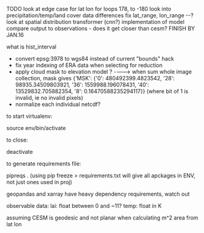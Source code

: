 TODO 
look at edge case for lat lon for loops 178, to -180
look into precipitation/temp/land cover data differences
fix lat_range, lon_range --? 
look at spatial distribution
transformer (cnn?) implementation of model
compare output to observations - does it get closer than cesm? 
FINISH BY JAN.16



what is hist_interval
- convert epsg:3978 to wgs84 instead of current "bounds" hack
- fix year indexing of ERA data when selecting for reduction
- apply cloud mask to elevation model ? ----> when sum whole image collection, mask gives {'MSK': {'0': 480492399.4823542,
  '28': 98935.34509803921,
  '36': 1559988.196078431,
  '40': 13529832.705882354,
  '8': 0.16470588235294117}} (where bit of 1 is invalid, ie no invalid pixels)
- normalize each individual netcdf?

to start virtualenv:

source env/bin/activate

to close:

deactivate


to generate requirements file:

pipreqs .  (using pip freeze > requirements.txt will give all apckages in ENV, not just ones used in proj)



geopandas and xarray have heavy dependency requirements, watch out


observable data: 
lai: float between 0 and ~11? 
temp: float in K 






assuming CESM is geodesic and not planar when calculating m^2 area from lat lon
